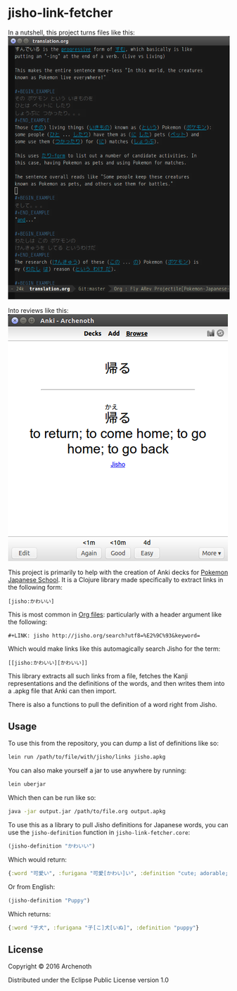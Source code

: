 # jisho-link-fetcher

In a nutshell, this project turns files like this:
![Org Mode](doc/org.png)

Into reviews like this:
![Anki](doc/anki.png)

This project is primarily to help with the creation of Anki decks for
[Pokemon Japanese School](https://github.com/Archenoth/Pokemon-Japanese-School).
It is a Clojure library made specifically to extract links in the following
form:

    [jisho:かわいい]

This is most common in [Org files](http://orgmode.org/): particularly
with a header argument like the following:

    #+LINK: jisho http://jisho.org/search?utf8=%E2%9C%93&keyword=

Which would make links like this automagically search Jisho for the
term:

    [[jisho:かわいい][かわいい]]

This library extracts all such links from a file, fetches the Kanji
representations and the definitions of the words, and then writes them
into a .apkg file that Anki can then import.

There is also a functions to pull the definition of a word right from
Jisho.

## Usage
To use this from the repository, you can dump a list of definitions
like so:

```bash
lein run /path/to/file/with/jisho/links jisho.apkg
```

You can also make yourself a jar to use anywhere by running:

```bash
lein uberjar
```

Which then can be run like so:

```bash
java -jar output.jar /path/to/file.org output.apkg
```

To use this as a library to pull Jisho definitions for Japanese words,
you can use the `jisho-definition` function in
`jisho-link-fetcher.core`:

```clojure
(jisho-definition "かわいい")
```

Which would return:

```clojure
{:word "可愛い", :furigana "可愛[かわい]い", :definition "cute; adorable; charming; lovely; pretty"}
```

Or from English:
```clojure
(jisho-definition "Puppy")
```

Which returns:

```clojure
{:word "子犬", :furigana "子[こ]犬[いぬ]", :definition "puppy"}
```

## License

Copyright © 2016 Archenoth

Distributed under the Eclipse Public License version 1.0
